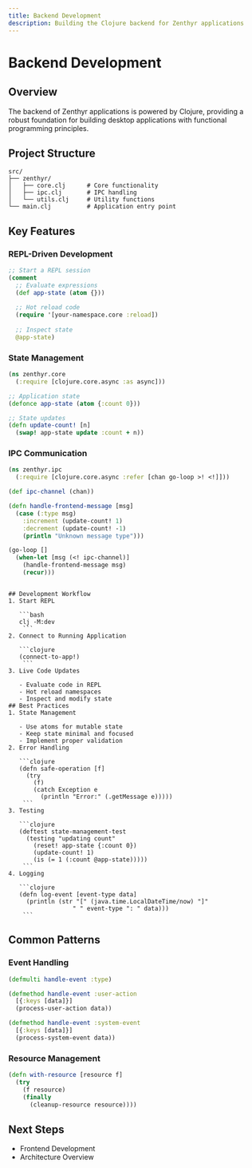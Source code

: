 ```yaml
---
title: Backend Development
description: Building the Clojure backend for Zenthyr applications
---
```


# Backend Development

## Overview

The backend of Zenthyr applications is powered by Clojure, providing a robust foundation for building desktop applications with functional programming principles.

## Project Structure

```plaintext
src/
├── zenthyr/
│   ├── core.clj      # Core functionality
│   ├── ipc.clj       # IPC handling
│   └── utils.clj     # Utility functions
└── main.clj          # Application entry point
```

## Key Features
### REPL-Driven Development
```clojure
;; Start a REPL session
(comment
  ;; Evaluate expressions
  (def app-state (atom {}))
  
  ;; Hot reload code
  (require '[your-namespace.core :reload])
  
  ;; Inspect state
  @app-state)
 ```

### State Management
```clojure
(ns zenthyr.core
  (:require [clojure.core.async :as async]))

;; Application state
(defonce app-state (atom {:count 0}))

;; State updates
(defn update-count! [n]
  (swap! app-state update :count + n))
 ```

### IPC Communication
```clojure
(ns zenthyr.ipc
  (:require [clojure.core.async :refer [chan go-loop >! <!]]))

(def ipc-channel (chan))

(defn handle-frontend-message [msg]
  (case (:type msg)
    :increment (update-count! 1)
    :decrement (update-count! -1)
    (println "Unknown message type")))

(go-loop []
  (when-let [msg (<! ipc-channel)]
    (handle-frontend-message msg)
    (recur)))
 ```
```

## Development Workflow
1. Start REPL
   
   ```bash
   clj -M:dev
    ```
2. Connect to Running Application
   
   ```clojure
   (connect-to-app!)
    ```
3. Live Code Updates
   
   - Evaluate code in REPL
   - Hot reload namespaces
   - Inspect and modify state
## Best Practices
1. State Management
   
   - Use atoms for mutable state
   - Keep state minimal and focused
   - Implement proper validation
2. Error Handling
   
   ```clojure
   (defn safe-operation [f]
     (try
       (f)
       (catch Exception e
         (println "Error:" (.getMessage e)))))
    ```
3. Testing
   
   ```clojure
   (deftest state-management-test
     (testing "updating count"
       (reset! app-state {:count 0})
       (update-count! 1)
       (is (= 1 (:count @app-state)))))
    ```
4. Logging
   
   ```clojure
   (defn log-event [event-type data]
     (println (str "[" (java.time.LocalDateTime/now) "]"
                  " " event-type ": " data)))
    ```
   ```
## Common Patterns
### Event Handling
```clojure
(defmulti handle-event :type)

(defmethod handle-event :user-action
  [{:keys [data]}]
  (process-user-action data))

(defmethod handle-event :system-event
  [{:keys [data]}]
  (process-system-event data))
 ```

### Resource Management
```clojure
(defn with-resource [resource f]
  (try
    (f resource)
    (finally
      (cleanup-resource resource))))
 ```

## Next Steps
- Frontend Development
- Architecture Overview